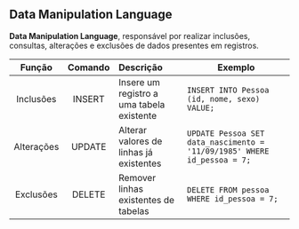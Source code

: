 ## Data Manipulation Language
**Data Manipulation Language**, responsável por realizar inclusões, consultas, alterações e exclusões de dados presentes em registros.

|   Função   | Comando | Descrição                                 | Exemplo                                                                 |
|:----------:|:-------:|:----------------------------------------- | ----------------------------------------------------------------------- |
| Inclusões  | INSERT  | Insere um registro a uma tabela existente | `INSERT INTO Pessoa (id, nome, sexo) VALUE;`                            |
| Alterações | UPDATE  | Alterar valores de linhas já existentes   | `UPDATE Pessoa SET data_nascimento = '11/09/1985' WHERE id_pessoa = 7;` |
| Exclusões  | DELETE  | Remover linhas existentes de tabelas      | `DELETE FROM pessoa WHERE id_pessoa = 7;`                               |
